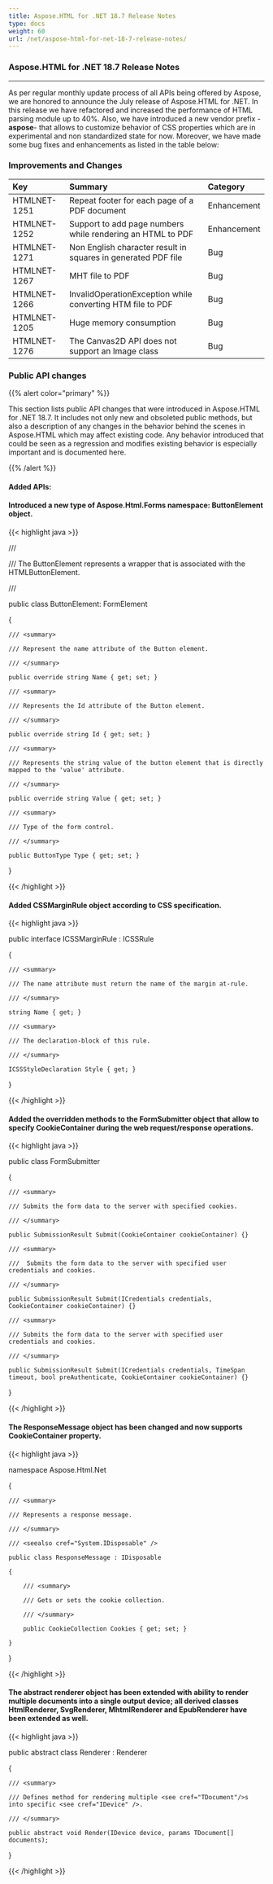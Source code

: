 ```yaml
---
title: Aspose.HTML for .NET 18.7 Release Notes
type: docs
weight: 60
url: /net/aspose-html-for-net-18-7-release-notes/
---
```


### **Aspose.HTML for .NET 18.7 Release Notes**
-----
As per regular monthly update process of all APIs being offered by Aspose, we are honored to announce the July release of Aspose.HTML for .NET. In this release we have refactored and increased the performance of HTML parsing module up to 40%. Also, we have introduced a new vendor prefix -**aspose**- that allows to customize behavior of CSS properties which are in experimental and non standardized state for now. Moreover, we have made some bug fixes and enhancements as listed in the table below:
### **Improvements and Changes**

|**Key**|**Summary**|**Category**|
| :- | :- | :- |
|HTMLNET-1251|Repeat footer for each page of a PDF document|Enhancement|
|HTMLNET-1252|Support to add page numbers while rendering an HTML to PDF|Enhancement|
|HTMLNET-1271|Non English character result in squares in generated PDF file|Bug|
|HTMLNET-1267|MHT file to PDF|Bug|
|HTMLNET-1266|InvalidOperationException while converting HTM file to PDF|Bug|
|HTMLNET-1205|Huge memory consumption|Bug|
|HTMLNET-1276|The Canvas2D API does not support an Image class|Bug|
### **Public API changes**
{{% alert color="primary" %}} 

This section lists public API changes that were introduced in Aspose.HTML for .NET 18.7. It includes not only new and obsoleted public methods, but also a description of any changes in the behavior behind the scenes in Aspose.HTML which may affect existing code. Any behavior introduced that could be seen as a regression and modifies existing behavior is especially important and is documented here.

{{% /alert %}} 
#### **Added APIs:**
#### **Introduced a new type of Aspose.Html.Forms namespace: ButtonElement object.**
{{< highlight java >}}

 /// <summary>

///  The ButtonElement represents a wrapper that is associated with the HTMLButtonElement.

/// </summary>

public class ButtonElement: FormElement<HTMLButtonElement>

{

    /// <summary>

    /// Represent the name attribute of the Button element.

    /// </summary>

    public override string Name { get; set; }

    /// <summary>

    /// Represents the Id attribute of the Button element.

    /// </summary>

    public override string Id { get; set; }

    /// <summary>

    /// Represents the string value of the button element that is directly mapped to the 'value' attribute.

    /// </summary>

    public override string Value { get; set; }

    /// <summary>

    /// Type of the form control.

    /// </summary>

    public ButtonType Type { get; set; }

}

{{< /highlight >}}
#### **Added CSSMarginRule object according to CSS specification.**
{{< highlight java >}}

 public interface ICSSMarginRule : ICSSRule

{

    /// <summary>

    /// The name attribute must return the name of the margin at-rule.

    /// </summary>

    string Name { get; }

    /// <summary>

    /// The declaration-block of this rule.

    /// </summary>

    ICSSStyleDeclaration Style { get; }

}

{{< /highlight >}}


#### **Added the overridden methods to the FormSubmitter object that allow to specify CookieContainer during the web request/response operations.**
{{< highlight java >}}

 public class FormSubmitter

{

    /// <summary>

    /// Submits the form data to the server with specified cookies.

    /// </summary>

    public SubmissionResult Submit(CookieContainer cookieContainer) {}

    /// <summary>

    ///  Submits the form data to the server with specified user credentials and cookies.

    /// </summary>

    public SubmissionResult Submit(ICredentials credentials, CookieContainer cookieContainer) {}

    /// <summary>

    /// Submits the form data to the server with specified user credentials and cookies.

    /// </summary>

    public SubmissionResult Submit(ICredentials credentials, TimeSpan timeout, bool preAuthenticate, CookieContainer cookieContainer) {}

}

{{< /highlight >}}


#### **The ResponseMessage object has been changed and now supports CookieContainer property.**
{{< highlight java >}}

 namespace Aspose.Html.Net

{

    /// <summary>

    /// Represents a response message.

    /// </summary>

    /// <seealso cref="System.IDisposable" />

    public class ResponseMessage : IDisposable

    {

        /// <summary>

        /// Gets or sets the cookie collection.

        /// </summary>

        public CookieCollection Cookies { get; set; }

    }

}

{{< /highlight >}}
#### **The abstract renderer object has been extended with ability to render multiple documents into a single output device; all derived classes HtmlRenderer, SvgRenderer, MhtmlRenderer and EpubRenderer have been extended as well.**
{{< highlight java >}}

 public abstract class Renderer<TDocument> : Renderer

{

    /// <summary>

    /// Defines method for rendering multiple <see cref="TDocument"/>s into specific <see cref="IDevice" />.

    /// </summary>

    public abstract void Render(IDevice device, params TDocument[] documents);

}

{{< /highlight >}}





